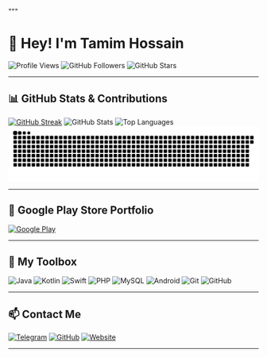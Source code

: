 """
# 👋 Hey! I'm Tamim Hossain

![Profile Views](https://komarev.com/ghpvc/?username=CodeWithTamim&color=brightgreen&style=plastic)
![GitHub Followers](https://img.shields.io/github/followers/CodeWithTamim?style=social)
![GitHub Stars](https://img.shields.io/github/stars/CodeWithTamim?style=social)

---

## 📊 GitHub Stats & Contributions
[![GitHub Streak](https://github-readme-streak-stats.herokuapp.com/?user=CodeWithTamim&theme=tokyonight&hide_border=true)](https://github.com/CodeWithTamim)
![GitHub Stats](https://github-readme-stats.vercel.app/api?username=CodeWithTamim&show_icons=true&theme=tokyonight&hide_border=true&count_private=true)
![Top Languages](https://github-readme-stats.vercel.app/api/top-langs/?username=CodeWithTamim&layout=compact&theme=tokyonight&hide_border=true)
![](https://github.com/CodeWithTamim/CodeWithTamim/blob/output/github-contribution-grid-snake-dark.svg)

---

## 🏪 Google Play Store Portfolio
[![Google Play](https://img.shields.io/badge/Google_Play-3DDC84?style=for-the-badge&logo=google-play&logoColor=white)](https://play.google.com/store/apps/dev?id=8233734185684714772)

---

## 🧰 My Toolbox
![Java](https://img.shields.io/badge/Java-ED8B00?style=for-the-badge&logo=java&logoColor=white)
![Kotlin](https://img.shields.io/badge/Kotlin-0095D5?style=for-the-badge&logo=kotlin&logoColor=white)
![Swift](https://img.shields.io/badge/Swift-FA7343?style=for-the-badge&logo=swift&logoColor=white)
![PHP](https://img.shields.io/badge/PHP-777BB4?style=for-the-badge&logo=php&logoColor=white)
![MySQL](https://img.shields.io/badge/MySQL-4479A1?style=for-the-badge&logo=mysql&logoColor=white)
![Android](https://img.shields.io/badge/Android-3DDC84?style=for-the-badge&logo=android&logoColor=white)
![Git](https://img.shields.io/badge/Git-F05032?style=for-the-badge&logo=git&logoColor=white)
![GitHub](https://img.shields.io/badge/GitHub-171515?style=for-the-badge&logo=github&logoColor=white)

---

## 📫 Contact Me
[![Telegram](https://img.shields.io/badge/Telegram-26A5E4?style=for-the-badge&logo=telegram&logoColor=white)](https://t.me/CodeWithTamim)
[![GitHub](https://img.shields.io/badge/GitHub-171515?style=for-the-badge&logo=github&logoColor=white)](https://github.com/CodeWithTamim)
[![Website](https://img.shields.io/badge/Website-DC143C?style=for-the-badge&logo=medium&logoColor=white)](https://nasahacker.com)

---
